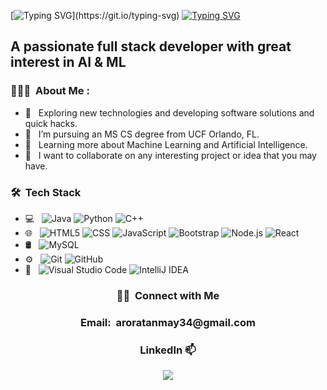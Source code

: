 [![Typing SVG](https://readme-typing-svg.demolab.com/?lines=Hi+there!+Welcome+to+my+repository;)](https://git.io/typing-svg)
[![Typing SVG](https://readme-typing-svg.demolab.com/?lines=My+name+is+Tanmay+Arora)](https://git.io/typing-svg)
<h2 align="left"> A passionate full stack developer with great interest in AI & ML </h2>

<h3>👨🏻‍💻 &nbsp;About Me :</h3>

- 🤔 &nbsp; Exploring new technologies and developing software solutions and quick hacks.
- 💼 &nbsp; I’m pursuing an MS CS degree from UCF Orlando, FL.
- 🌱 &nbsp; Learning more about Machine Learning and Artificial Intelligence.
- 💞️ &nbsp; I want to collaborate on any interesting project or idea that you may have.


<h3> 🛠 &nbsp;Tech Stack</h3>

- 💻 &nbsp;
  ![Java](https://img.shields.io/badge/-Java-333333?style=flat&logo=Java&logoColor=007396)
  ![Python](https://img.shields.io/badge/-Python-333333?style=flat&logo=python)
  ![C++](https://img.shields.io/badge/-C++-333333?style=flat&logo=C%2B%2B&logoColor=00599C)
- 🌐 &nbsp;
  ![HTML5](https://img.shields.io/badge/-HTML5-333333?style=flat&logo=HTML5)
  ![CSS](https://img.shields.io/badge/-CSS-333333?style=flat&logo=CSS3&logoColor=1572B6)
  ![JavaScript](https://img.shields.io/badge/-JavaScript-333333?style=flat&logo=javascript)
  ![Bootstrap](https://img.shields.io/badge/-Bootstrap-333333?style=flat&logo=bootstrap&logoColor=563D7C)
  ![Node.js](https://img.shields.io/badge/-Node.js-333333?style=flat&logo=node.js)
  ![React](https://img.shields.io/badge/-React-333333?style=flat&logo=react)
- 🛢 &nbsp;
  ![MySQL](https://img.shields.io/badge/-MySQL-333333?style=flat&logo=mysql)
   <!--![MongoDB](https://img.shields.io/badge/-MongoDB-333333?style=flat&logo=mongodb)-->
- ⚙️ &nbsp;
  ![Git](https://img.shields.io/badge/-Git-333333?style=flat&logo=git)
  ![GitHub](https://img.shields.io/badge/-GitHub-333333?style=flat&logo=github)
- 🔧 &nbsp;
  ![Visual Studio Code](https://img.shields.io/badge/-Visual%20Studio%20Code-333333?style=flat&logo=visual-studio-code&logoColor=007ACC)
  ![IntelliJ IDEA](https://img.shields.io/badge/-IntelliJ%20IDEA-000000?style=flat&logo=IntelliJ-IDEA&logoColor=white&link=https://www.jetbrains.com/idea/)

<a href="https://github.com/TANMAY-AR0RA/">
  <!--<img height="180em" src="https://github-readme-stats.vercel.app/api?username=TANMAY-AR0RA&theme=tokyonight&show_icons=true"/>-->
  
  <!--<img height="180em" width="300px" src="https://github-readme-stats.vercel.app/api/top-langs/?username=TANMAY-AR0RA&hide=JupyterNotebook,html,css&theme=tokyonight"/>-->
</a>

<h3 align="center"> 🤝🏻 &nbsp;Connect with Me </h3>
<h3 align="center"> Email:&nbsp;  aroratanmay34@gmail.com </h3>



<h3 align="center"> LinkedIn 📫 </h3>
<!--<br /> -->
<p align="center">
<a href="https://www.linkedin.com/in/tanmay--arora/"><img src="https://img.shields.io/badge/linkedin-%230077B5.svg?&style=for-the-badge&logo=linkedin&logoColor=white"/></a>
</p>
